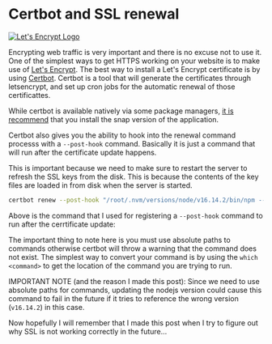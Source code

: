 # Certbot and SSL renewal

[![Let's Encrypt Logo](https://letsencrypt.org/images/letsencrypt-logo-horizontal.svg)](https://letsencrypt.org/)

Encrypting web traffic is very important and there is no excuse not to use it. One of the simplest ways to get HTTPS working on your website is to make use of [Let's Encrypt](https://letsencrypt.org/). The best way to install a Let's Encrypt certificate is by using [Certbot](https://certbot.eff.org/). Certbot is a tool that will generate the certificates through letsencrypt, and set up cron jobs for the automatic renewal of those certificattes.

While certbot is available natively via some package managers, [it is recommend](https://certbot.eff.org/instructions?ws=other&os=ubuntufocal) that you install the snap version of the application.

Certbot also gives you the ability to hook into the renewal command processs with a `--post-hook` command. Basically it is just a command that will run after the certificate update happens.

This is important because we need to make sure to restart the server to refresh the SSL keys from the disk. This is because the contents of the key files are loaded in from disk when the server is started.

``` bash
certbot renew --post-hook "/root/.nvm/versions/node/v16.14.2/bin/npm --prefix /root/gibsdev.com restart"
```

Above is the command that I used for registering a `--post-hook` command to run after the cerrtificate update:

The important thing to note here is you must use absolute paths to commands otherwise certbot will throw a warning that the command does not exist. The simplest way to convert your command is by using the `which <command>` to get the location of the command you are trying to run.

IMPORTANT NOTE (and the reason I made this post): Since we need to use absolute paths for commands, updating the nodejs version could cause this command to fail in the future if it tries to reference the wrong version (`v16.14.2`) in this case.

Now hopefully I will remember that I made this post when I try to figure out why SSL is not working correctly in the future...

